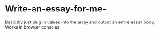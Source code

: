 # Write-an-essay-for-me-
Basically just plug in values into the array and output an entire essay body. Works in browser consoles.
